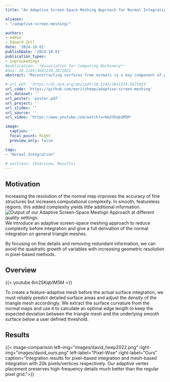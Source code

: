 ```yaml
---
title: "An Adaptive Screen-Space Meshing Approach for Normal Integration"

aliases:
- "/adaptive-screen-meshing/"

authors:
- admin
- Eduard Zell
date: '2024-10-01'
publishDate: '2024-10-01'
publication_types:
- inproceedings
#publication: '*Association for Computing Machinery*'
#doi: 10.1145/3641234.3671025
abstract: "Reconstructing surfaces from normals is a key component of photometric stereo. This work introduces an adaptive surface triangulation in the image domain and afterwards performs the normal integration on a triangle mesh. Our key insight is that surface curvature can be computed from normals. Based on the curvature, we identify flat areas and aggregate pixels into triangles. Compared to pixel grids, our triangle meshes adapt locally to surface details and yield much sparser representations. We derive a mesh-based formulation of the normal integration problem. Here, the sparser representations yield major runtime benefits."

# url_pdf: 'https://dl.acm.org/doi/pdf/10.1145/3641234.3671025'
url_code: 'https://github.com/moritzheep/adaptive-screen-meshing'
url_dataset: ''
url_poster: 'poster.pdf'
url_project: ''
url_slides: ''
url_source: ''
url_video: 'https://www.youtube.com/watch?v=6m2SKqb1M5M'

image:
  caption: ''
  focal_point: Right
  preview_only: false

tags:
- "Normal Integration"

# sections: [Overview, Results]
---
```


## Motivation
Increasing the resolution of the normal map improves the accuracy of fine structures but increases computational complexity. In smooth, featureless regions, this added complexity yields little additional information. 
![Output of our Adaptive Screen-Space Meshign Approach at different quality settings.](overview.svg "Our screen-space remeshing pipeline decimates smooth, featureless areas efficiently before the normal integration while preserving high-frequency details. Depicted results illustrate high, mid and low-resolution triangulations.")
We introduce an adaptive screen-space meshing approach to reduce complexity before integration and give a full derivation of the normal integration on general triangle meshes.

By focusing on fine details and removing redundant information, we can avoid the quadratic growth of variables with increasing geometric resolution in pixel-based methods. 

## Overview
{{< youtube 6m2SKqb1M5M >}}

To create a feature-adaptive mesh before the actual surface integration, we must reliably predict detailed surface areas and adjust the density of the triangle mesh accordingly. We extract the surface curvature from the normal maps and use it to calculate an optimal edge length to keep the expected deviation between the triangle mesh and the underlying smooth surface below a user defined threshold.

## Results

{{< image-comparison left-img="images/david_heep2022.png" right-img="images/david_ours.png" left-label="Pixel-Wise" right-label="Ours" caption="Integration results for pixel-based integration and mesh-based integration with 20k pixels/vertices respectively. Our adaptive vertex placement preserves high-frequency details much better than the regular pixel grid.">}}

